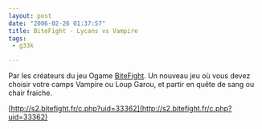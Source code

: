 ```yaml
---
layout: post
date: "2006-02-26 01:37:57"
title: BiteFight - Lycans vs Vampire
tags:
 - g33k

---
```


Par les créateurs du jeu Ogame [BiteFight](http://s2.bitefight.fr/). 
Un nouveau jeu où vous devez choisir votre camps Vampire ou Loup Garou, et partir en quête de sang ou chair fraiche.

[http://s2.bitefight.fr/c.php?uid=33362](http://s2.bitefight.fr/c.php?uid=33362)
